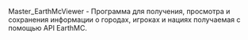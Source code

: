 Master_EarthMcViewer - Программа для получения, просмотра и сохранения информации о городах, игроках и нациях получаемая с помощью API EarthMC.
